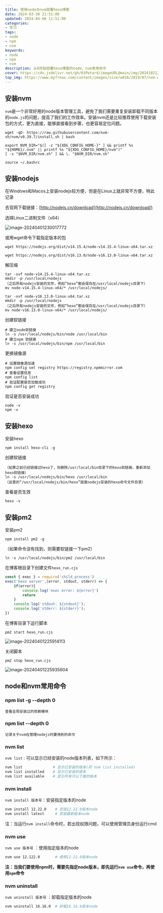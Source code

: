 ```yaml
---
title: 使用node与nvm部署hexo博客
date: 2024-03-30 21:51:00
updated: 2024-04-08 11:51:00
categories: 
- 学习
tags: 
- node
- npm
- nvm
keywords:
- node
- npm
- nvm
description: 从0开始部署hexo博客的node、nvm常用命令
cover: https://cdn.jsdelivr.net/gh/01Petard/imageURL@main/img/202410212202027.png
top_img: https://www.myfreax.com/content/images/size/w816/2019/07/nvm.webp
---
```


## 安装nvm

`nvm`是一个非常好用的node版本管理工具，避免了我们需要重复安装卸载不同版本的`node.js`的问题，提高了我们的工作效率。安装nvm还是比较推荐使用下载安装包的方式，更为直接，能够直接看到步骤，也更容易定位问题。

```shell
wget -qO- https://raw.githubusercontent.com/nvm-sh/nvm/v0.39.7/install.sh | bash
```

```shell
export NVM_DIR="$([ -z "${XDG_CONFIG_HOME-}" ] && printf %s "${HOME}/.nvm" || printf %s "${XDG_CONFIG_HOME}/nvm")"
[ -s "$NVM_DIR/nvm.sh" ] && \. "$NVM_DIR/nvm.sh" 
```

```shell
source ~/.bashrc
```

## 安装nodejs

在Windows和Macos上安装nodejs较方便，但是在Linux上就非常不方便，特此记录

去官网下载链接：[http://nodejs.cn/download](http://nodejs.cn/download/)

选择Linux二进制文件（x64）

![image-20240401230017772](https://cdn.jsdelivr.net/gh/01Petard/imageURL@main/img/202404012300868.png)

或用wget命令下载指定版本的包

```shell
wget https://nodejs.org/dist/v14.15.4/node-v14.15.4-linux-x64.tar.xz
```

```shell
wget https://nodejs.org/dist/v16.13.0/node-v16.13.0-linux-x64.tar.xz
```

解压缩

```shell
tar -xvf node-v14.15.4-linux-x64.tar.xz
mkdir -p /usr/local/nodejs
（之后所有nodejs安装的文件，例如“hexo”都会保存在/usr/local/nodejs目录下）
mv node-v14.15.4-linux-x64/* /usr/local/nodejs/
```

```shell
tar -xvf node-v16.13.0-linux-x64.tar.xz
mkdir -p /usr/local/nodejs
（之后所有nodejs安装的文件，例如“hexo”都会保存在/usr/local/nodejs目录下）
mv node-v16.13.0-linux-x64/* /usr/local/nodejs/
```

创建软链接

```shell
# 建立node软链接
ln -s /usr/local/nodejs/bin/node /usr/local/bin
# 建立npm 软链接
ln -s /usr/local/nodejs/bin/npm /usr/local/bin
```

更换镜像源

```shell
# 设置镜像源加速
npm config set registry https://registry.npmmirror.com
# 查看设置信息
npm config list
# 验证配置是否加载成功
npm config get registry
```

验证是否安装成功

```shell
node -v
npm -v
```

## 安装hexo

安装hexo

```shell
npm install hexo-cli -g
```

创建软链接

```shell
（如果之前已经链接过hexo了，则删除/usr/local/bin目录下的hexo软链接，重新添加hexo软链接）
ln -s /usr/local/nodejs/bin/hexo /usr/local/bin
（这里的“/usr/local/nodejs/bin/hexo”就是nodejs安装的hexo命令文件目录）
```

查看是否生效

```shell
hexo -v
```

## 安装pm2

安装pm2

```
npm install pm2 -g
```

（如果命令没有找到，则需要软链接一下pm2）

 ```shell
ln -s /usr/local/nodejs/bin/pm2 /usr/local/bin
 ```

在博客根目录下创建文件`hexo_run.cjs`

```javascript
const { exec } = require('child_process')
exec('hexo server',(error, stdout, stderr) => {
    if(error){
        console.log('exec error: ${error}')
        return
    }
    console.log('stdout: ${stdout}');
    console.log('stderr: ${stderr}');
})
```

在博客目录下运行脚本

```shell
pm2 start hexo_run.cjs
```

![image-20240401225914113](https://cdn.jsdelivr.net/gh/01Petard/imageURL@main/img/202404012259254.png)

关闭脚本

```shell
pm2 stop hexo_run.cjs
```

![image-20240401225935604](https://cdn.jsdelivr.net/gh/01Petard/imageURL@main/img/202404012259639.png)

## node和nvm常用命令

### npm list -g --depth 0

`查看全局安装过的依赖模块`

### npm list --depth 0

`记录关于nvm在管理nodejs时要用到的命令`

### nvm list

`nvm list：`可以显示已经安装的node版本列表，如下所示：

```bash
nvm list              # 显示已安装的版本(同 nvm list installed)
nvm list installed    # 显示已安装的版本
nvm list available    # 显示所有可以下载的版本
```

### nvm install

`nvm install 版本号`：安装指定版本的node

```bash
nvm install 12.22.0    # 安装12.22.0版本node
nvm install latest     # 安装最新版本node
```

注：当运行`nvm install`命令时，若出现权限问题，可以使用管理员身份运行cmd

### nvm use

`nvm use 版本号` ：使用指定版本的node

```bash
nvm use 12.122.0       # 使用12.22.0版本node
```

**注：当我们要使用npm时，需要先指定node版本，即先运行`nvm use`命令，再使用`npm`命令**

### nvm uninstall

`nvm uninstall 版本号` ：卸载指定版本的node

```bash
nvm uninstall 16.16.0  # 卸载16.16.0版本node
```



